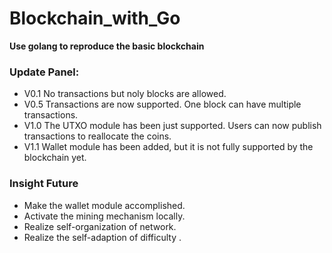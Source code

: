 # Blockchain_with_Go
**Use golang to reproduce the basic blockchain**

### Update Panel:
* V0.1 No transactions but noly blocks are allowed.
* V0.5 Transactions are now supported. One block can have multiple transactions.
* V1.0 The UTXO module has been just supported. Users can now publish transactions to reallocate the coins.
* V1.1 Wallet module has been added, but it is not fully supported by the blockchain yet.


### Insight Future
* Make the wallet module accomplished.
* Activate the mining mechanism locally.
* Realize self-organization of network.
* Realize the self-adaption of difficulty .

